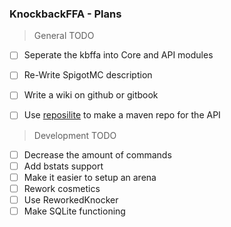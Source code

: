 ### KnockbackFFA - Plans

> General TODO

- [ ] Seperate the kbffa into Core and API modules
- [ ] Re-Write SpigotMC description
- [ ] Write a wiki on github or gitbook
- [ ] Use [reposilite](https://reposilite.com/) to make a maven repo for the API


> Development TODO

- [ ] Decrease the amount of commands
- [ ] Add bstats support
- [ ] Make it easier to setup an arena
- [ ] Rework cosmetics
- [ ] Use ReworkedKnocker
- [ ] Make SQLite functioning
